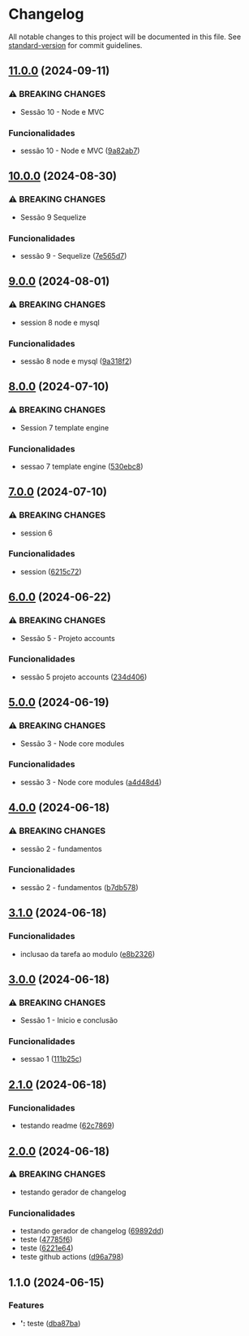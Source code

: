 # Changelog

All notable changes to this project will be documented in this file. See [standard-version](https://github.com/conventional-changelog/standard-version) for commit guidelines.

## [11.0.0](https://github.com/FabianaTavares/nodejs-curso-zero-completo/compare/v10.0.0...v11.0.0) (2024-09-11)


### ⚠ BREAKING CHANGES

* Sessão 10 - Node e MVC

### Funcionalidades

* sessão 10 - Node e MVC ([9a82ab7](https://github.com/FabianaTavares/nodejs-curso-zero-completo/commit/9a82ab75271ddca315d88051084f47c56752e92e))

## [10.0.0](https://github.com/FabianaTavares/nodejs-curso-zero-completo/compare/v9.0.0...v10.0.0) (2024-08-30)


### ⚠ BREAKING CHANGES

* Sessão 9 Sequelize

### Funcionalidades

* sessão 9 - Sequelize ([7e565d7](https://github.com/FabianaTavares/nodejs-curso-zero-completo/commit/7e565d7ce52cfb9af02bc414ffd12136a42e6f20))

## [9.0.0](https://github.com/FabianaTavares/nodejs-curso-zero-completo/compare/v8.0.0...v9.0.0) (2024-08-01)


### ⚠ BREAKING CHANGES

* session 8 node e mysql

### Funcionalidades

* sessão 8 node e mysql ([9a318f2](https://github.com/FabianaTavares/nodejs-curso-zero-completo/commit/9a318f2afc9158d626d6e38fd24ccac72010099b))

## [8.0.0](https://github.com/FabianaTavares/nodejs-curso-zero-completo/compare/v7.0.0...v8.0.0) (2024-07-10)


### ⚠ BREAKING CHANGES

* Session 7 template engine

### Funcionalidades

* sessao 7 template engine ([530ebc8](https://github.com/FabianaTavares/nodejs-curso-zero-completo/commit/530ebc89cb1390ac96dbc9dfd76453fdc8092192))

## [7.0.0](https://github.com/FabianaTavares/nodejs-curso-zero-completo/compare/v6.0.0...v7.0.0) (2024-07-10)


### ⚠ BREAKING CHANGES

* session 6

### Funcionalidades

* session ([6215c72](https://github.com/FabianaTavares/nodejs-curso-zero-completo/commit/6215c7278b5b2f6594b5e550674b7067b4e85736))

## [6.0.0](https://github.com/FabianaTavares/nodejs-curso-zero-completo/compare/v5.0.0...v6.0.0) (2024-06-22)


### ⚠ BREAKING CHANGES

* Sessão 5 - Projeto accounts

### Funcionalidades

* sessão 5 projeto accounts ([234d406](https://github.com/FabianaTavares/nodejs-curso-zero-completo/commit/234d4069914988dda0621196a203cf52ba130481))

## [5.0.0](https://github.com/FabianaTavares/nodejs-curso-zero-completo/compare/v4.0.0...v5.0.0) (2024-06-19)


### ⚠ BREAKING CHANGES

* Sessão 3 - Node core modules

### Funcionalidades

* sessão 3 - Node core modules ([a4d48d4](https://github.com/FabianaTavares/nodejs-curso-zero-completo/commit/a4d48d4068e59a36eaf946238348dc7b16b0e2db))

## [4.0.0](https://github.com/FabianaTavares/nodejs-curso-zero-completo/compare/v3.1.0...v4.0.0) (2024-06-18)


### ⚠ BREAKING CHANGES

* sessão 2 - fundamentos

### Funcionalidades

* sessão 2 - fundamentos ([b7db578](https://github.com/FabianaTavares/nodejs-curso-zero-completo/commit/b7db5786cea3e321ec2118cf956500fa112b18c5))

## [3.1.0](https://github.com/FabianaTavares/nodejs-curso-zero-completo/compare/v3.0.0...v3.1.0) (2024-06-18)


### Funcionalidades

* inclusao da tarefa ao modulo ([e8b2326](https://github.com/FabianaTavares/nodejs-curso-zero-completo/commit/e8b23266e0ff8444a31323703f4bfd22dcf9e43a))

## [3.0.0](https://github.com/FabianaTavares/nodejs-curso-zero-completo/compare/v2.1.0...v3.0.0) (2024-06-18)


### ⚠ BREAKING CHANGES

* Sessão 1 - Inicio e conclusão

### Funcionalidades

* sessao 1 ([111b25c](https://github.com/FabianaTavares/nodejs-curso-zero-completo/commit/111b25c234cbb328455962df2d6d4dff874d8384))

## [2.1.0](https://github.com/FabianaTavares/nodejs-curso-zero-completo/compare/v2.0.0...v2.1.0) (2024-06-18)


### Funcionalidades

* testando readme ([62c7869](https://github.com/FabianaTavares/nodejs-curso-zero-completo/commit/62c7869d07b2a1b7d142ddac3cd5ec2d8918b8a6))

## [2.0.0](https://github.com/FabianaTavares/nodejs-curso-zero-completo/compare/v1.1.0...v2.0.0) (2024-06-18)


### ⚠ BREAKING CHANGES

* testando gerador de changelog

### Funcionalidades

* testando gerador de changelog ([69892dd](https://github.com/FabianaTavares/nodejs-curso-zero-completo/commit/69892ddf9145d57efa733e920a4b386f9c03a5cb))
* teste ([47785f6](https://github.com/FabianaTavares/nodejs-curso-zero-completo/commit/47785f67bd7cfe49bb653e027ef065f4762cd806))
* teste ([6221e64](https://github.com/FabianaTavares/nodejs-curso-zero-completo/commit/6221e649ea02ca3206c0fc55bb36d605f2a28543))
* teste github actions ([d96a798](https://github.com/FabianaTavares/nodejs-curso-zero-completo/commit/d96a798d41c7d7b73d8c106b307f3cfbf96f99ad))

## 1.1.0 (2024-06-15)


### Features

* **':** teste ([dba87ba](https://github.com/FabianaTavares/nodejs-curso-zero-completo/commit/dba87ba57eda9502a78eb04d0b702aa24f7320bb))
